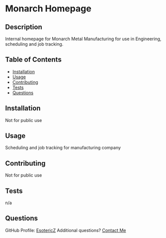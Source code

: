 # Monarch Homepage

## Description
Internal homepage for Monarch Metal Manufacturing for use in Engineering, scheduling and job tracking.

## Table of Contents
- [Installation](#Installation)
- [Usage](#Usage)
- [Contributing](#Contributing)
- [Tests](#Tests)
- [Questions](#Questions)

## Installation
Not for public use

## Usage
Scheduling and job tracking for manufacturing company

## Contributing
Not for public use

## Tests
n/a

## Questions
GitHub Profile: [EsotericZ](https://www.github.com/EsotericZ)
Additional questions? [Contact Me](mailto:cjsand03@gmail.com)
